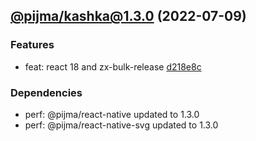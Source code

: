 ## [@pijma/kashka@1.3.0](https://github.com/qiwi/pijma-native/compare/undefined...2022.7.9-pijma.kashka.1.3.0-f0) (2022-07-09)

### Features
* feat: react 18 and zx-bulk-release [d218e8c](https://github.com/qiwi/pijma-native/commit/d218e8c10885758e1b1f0f812386f3ab30d924c6)

### Dependencies
* perf: @pijma/react-native updated to 1.3.0
* perf: @pijma/react-native-svg updated to 1.3.0


